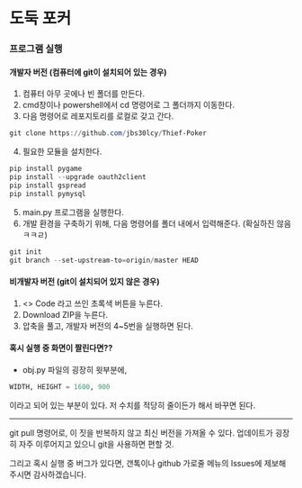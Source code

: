 # 도둑 포커

### 프로그램 실행

#### 개발자 버전 (컴퓨터에 git이 설치되어 있는 경우)
1. 컴퓨터 아무 곳에나 빈 폴더를 만든다.
2. cmd창이나 powershell에서 cd 명령어로 그 폴더까지 이동한다.
3. 다음 명령어로 레포지토리를 로컬로 갖고 간다.
```powershell
git clone https://github.com/jbs30lcy/Thief-Poker
```
4. 필요한 모듈을 설치한다.
```powershell
pip install pygame
pip install --upgrade oauth2client
pip install gspread
pip install pymysql
```
5. main.py 프로그램을 실행한다.
6. 개발 환경을 구축하기 위해, 다음 명령어를 폴더 내에서 입력해준다. (확실하진 않음 ㅋㅋㄹ)
```powershell
git init
git branch --set-upstream-to=origin/master HEAD
```


#### 비개발자 버전 (git이 설치되어 있지 않은 경우)
1. <> Code 라고 쓰인 초록색 버튼을 누른다.
2. Download ZIP을 누른다.
3. 압축을 풀고, 개발자 버전의 4~5번을 실행하면 된다.

#### 혹시 실행 중 화면이 짤린다면??
 - obj.py 파일의 굉장히 윗부분에,
```python
WIDTH, HEIGHT = 1600, 900
```
이라고 되어 있는 부분이 있다. 저 수치를 적당히 줄이든가 해서 바꾸면 된다.


---
git pull 명령어로, 이 짓을 반복하지 않고 최신 버전을 가져올 수 있다.
업데이트가 굉장히 자주 이루어지고 있으니 git을 사용하면 편할 것.


그리고 혹시 실행 중 버그가 있다면, 갠톡이나 github 가로줄 메뉴의 Issues에 제보해 주시면 감사하겠습니다.
